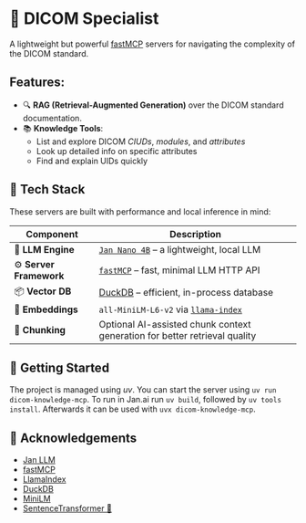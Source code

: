 # 🧠 DICOM Specialist

A lightweight but powerful [fastMCP](https://github.com/grobian/fastmcp) servers for navigating the complexity of the DICOM standard.

## Features:
- 🔍 **RAG (Retrieval-Augmented Generation)** over the DICOM standard documentation.
- 📚 **Knowledge Tools**:
  - List and explore DICOM *CIUDs*, *modules*, and *attributes*
  - Look up detailed info on specific attributes
  - Find and explain UIDs quickly

## 🧪 Tech Stack

These servers are built with performance and local inference in mind:

| Component | Description |
|----------|-------------|
| 🧠 **LLM Engine** | [`Jan Nano 4B`](https://github.com/janhq/jan) – a lightweight, local LLM |
| ⚙️ **Server Framework** | [`fastMCP`](https://github.com/grobian/fastmcp) – fast, minimal LLM HTTP API |
| 📦 **Vector DB** | [DuckDB](https://duckdb.org) – efficient, in-process database |
| 🧩 **Embeddings** | `all-MiniLM-L6-v2` via [`llama-index`](https://github.com/jerryjliu/llama_index) |
| 🧠 **Chunking** | Optional AI-assisted chunk context generation for better retrieval quality |


## 🚀 Getting Started

The project is managed using *uv*. You can start the server using `uv run dicom-knowledge-mcp`. To run in Jan.ai run `uv build`, followed by `uv tools install`. Afterwards it can be used with `uvx dicom-knowledge-mcp`.

## 🙌 Acknowledgements

- [Jan LLM](https://github.com/janhq/jan)
- [fastMCP](https://github.com/grobian/fastmcp)
- [LlamaIndex](https://github.com/jerryjliu/llama_index)
- [DuckDB](https://duckdb.org)
- [MiniLM](https://huggingface.co/sentence-transformers/all-MiniLM-L6-v2)
- [SentenceTransformer 🤗](https://huggingface.co/sentence-transformers)

